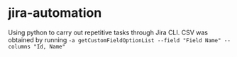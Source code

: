 # jira-automation
Using python to carry out repetitive tasks through Jira CLI. CSV was obtained by running ```-a getCustomFieldOptionList --field "Field Name" --columns "Id, Name"```
